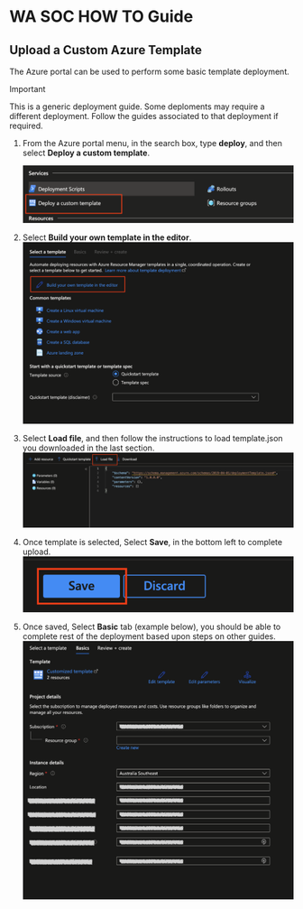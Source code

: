 # WA SOC HOW TO Guide

## Upload a Custom Azure Template 

The Azure portal can be used to perform some basic template deployment. 

> [!IMPORTANT]
> This is a generic deployment guide. Some deploments may require a different deployment. Follow the guides associated to that deployment if required.


1. From the Azure portal menu, in the search box, type **deploy**, and then select **Deploy a custom template**.

    [![Deploy custom template search](/screenshots/azure-custom-templates/deploy-custom-template-search.png)](/screenshots/azure-custom-templates/deploy-custom-template-search.png)

1. Select **Build your own template in the editor**.
    [![Deploy custom template build](/screenshots/azure-custom-templates/deploy-custom-template-build.png)](/screenshots/azure-custom-templates/deploy-custom-template-build.png)

1. Select **Load file**, and then follow the instructions to load template.json you downloaded in the last section.
    [![Deploy custom template load](/screenshots/azure-custom-templates/deploy-custom-template-load.png)](/screenshots/azure-custom-templates/deploy-custom-template-load.png)

1. Once template is selected, Select **Save**, in the bottom left to complete upload.
    [![Deploy custom template save](/screenshots/azure-custom-templates/deploy-custom-template-save.png)](/screenshots/azure-custom-templates/deploy-custom-template-save.png)

1. Once saved, Select **Basic** tab (example below), you should be able to complete rest of the deployment based upon steps on other guides.
    [![Deploy custom template basic](/screenshots/azure-custom-templates/deploy-custom-template-basic.png)](/screenshots/azure-custom-templates/deploy-custom-template-basic.png)